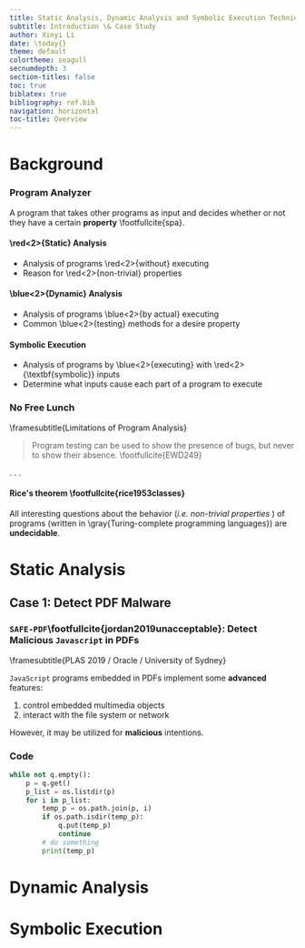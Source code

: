 ```yaml
---
title: Static Analysis, Dynamic Analysis and Symbolic Execution Techniques Applied to Security
subtitle: Introduction \& Case Study
author: Xinyi Li
date: \today{}
theme: default
colortheme: seagull
secnumdepth: 3
section-titles: false
toc: true
biblatex: true
bibliography: ref.bib
navigation: horizontal
toc-title: Overview
---
```


# Background

### Program Analyzer

 A program that takes other programs as input and decides whether or not they have a certain **property** \footfullcite{spa}. 


#### \red<2>{Static} Analysis

- Analysis of programs \red<2>{without} executing
- Reason for \red<2>{non-trivial} properties

#### \blue<2>{Dynamic} Analysis

- Analysis of programs \blue<2>{by actual} executing
- Common \blue<2>{testing} methods for a desire property

#### Symbolic Execution

- Analysis of programs by \blue<2>{executing} with \red<2>{\textbf{symbolic}} inputs
- Determine what inputs cause each part of a program to execute

### No Free Lunch

\framesubtitle{Limitations of Program Analysis}

> Program testing can be used to show the presence of bugs, but never to show their absence. \footfullcite{EWD249}

. . .

#### Rice's theorem \footfullcite{rice1953classes}

All interesting questions about the behavior (*i.e. non-trivial properties* ) of programs (written in \gray{Turing-complete programming languages})  are **undecidable**. 



# Static Analysis

## Case 1: Detect PDF Malware

### `SAFE-PDF`\footfullcite{jordan2019unacceptable}: Detect Malicious `Javascript` in PDFs

\framesubtitle{PLAS 2019 / Oracle / University of Sydney}

`JavaScript` programs embedded in PDFs implement some **advanced** features:

  1. control embedded multimedia objects
  2. interact with the file system or network

However, it may be utilized for **malicious** intentions.



### Code

```python
while not q.empty():
    p = q.get()
    p_list = os.listdir(p)
    for i in p_list:
        temp_p = os.path.join(p, i)
        if os.path.isdir(temp_p):
            q.put(temp_p)
            continue
        # do something
        print(temp_p)
```

# Dynamic Analysis

# Symbolic Execution

